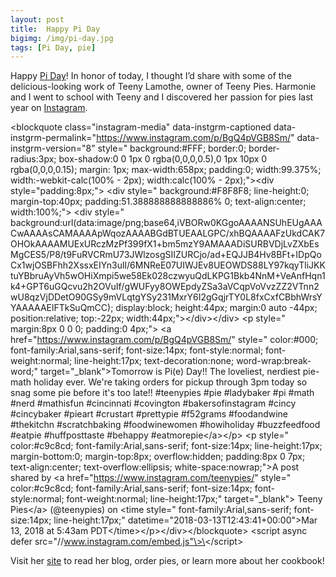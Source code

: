 ```yaml
---
layout: post
title:  Happy Pi Day
bigimg: /img/pi-day.jpg
tags: [Pi Day, pie]
---
```

Happy [Pi Day](http://www.piday.org)! In honor of today, I thought I’d share with some of the delicious-looking work of Teeny Lamothe, owner of Teeny Pies. Harmonie and I went to school with Teeny and I discovered her passion for pies last year on [Instagram](https://www.instagram.com/teenypies/). 

\<blockquote class="instagram-media" data-instgrm-captioned data-instgrm-permalink="https://www.instagram.com/p/BgQ4pVGB8Sm/" data-instgrm-version="8" style=" background:#FFF; border:0; border-radius:3px; box-shadow:0 0 1px 0 rgba(0,0,0,0.5),0 1px 10px 0 rgba(0,0,0,0.15); margin: 1px; max-width:658px; padding:0; width:99.375%; width:-webkit-calc(100% - 2px); width:calc(100% - 2px);"\>\<div style="padding:8px;"\> \<div style=" background:#F8F8F8; line-height:0; margin-top:40px; padding:51.388888888888886% 0; text-align:center; width:100%;"\> \<div style=" background:url(data:image/png;base64,iVBORw0KGgoAAAANSUhEUgAAACwAAAAsCAMAAAApWqozAAAABGdBTUEAALGPC/xhBQAAAAFzUkdCAK7OHOkAAAAMUExURczMzPf399fX1+bm5mzY9AMAAADiSURBVDjLvZXbEsMgCES5/P8/t9FuRVCRmU73JWlzosgSIIZURCjo/ad+EQJJB4Hv8BFt+IDpQoCx1wjOSBFhh2XssxEIYn3ulI/6MNReE07UIWJEv8UEOWDS88LY97kqyTliJKKtuYBbruAyVh5wOHiXmpi5we58Ek028czwyuQdLKPG1Bkb4NnM+VeAnfHqn1k4+GPT6uGQcvu2h2OVuIf/gWUFyy8OWEpdyZSa3aVCqpVoVvzZZ2VTnn2wU8qzVjDDetO90GSy9mVLqtgYSy231MxrY6I2gGqjrTY0L8fxCxfCBbhWrsYYAAAAAElFTkSuQmCC); display:block; height:44px; margin:0 auto -44px; position:relative; top:-22px; width:44px;"\>\</div\>\</div\> \<p style=" margin:8px 0 0 0; padding:0 4px;"\> \<a href="https://www.instagram.com/p/BgQ4pVGB8Sm/" style=" color:#000; font-family:Arial,sans-serif; font-size:14px; font-style:normal; font-weight:normal; line-height:17px; text-decoration:none; word-wrap:break-word;" target="\_blank"\>Tomorrow is Pi(e) Day!! The loveliest, nerdiest pie-math holiday ever. We&#39;re taking orders for pickup through 3pm today so snag some pie before it&#39;s too late!! #teenypies #pie #ladybaker #pi #math #nerd #mathisfun #cincinnati #covington #bakersofinstagram #cincy #cincybaker #pieart #crustart #prettypie #f52grams #foodandwine #thekitchn #scratchbaking #foodwinewomen #howiholiday #buzzfeedfood #eatpie #huffposttaste #behappy #eatmorepie\</a\>\</p\> \<p style=" color:#c9c8cd; font-family:Arial,sans-serif; font-size:14px; line-height:17px; margin-bottom:0; margin-top:8px; overflow:hidden; padding:8px 0 7px; text-align:center; text-overflow:ellipsis; white-space:nowrap;"\>A post shared by \<a href="https://www.instagram.com/teenypies/" style=" color:#c9c8cd; font-family:Arial,sans-serif; font-size:14px; font-style:normal; font-weight:normal; line-height:17px;" target="\_blank"\> Teeny Pies\</a\> (@teenypies) on \<time style=" font-family:Arial,sans-serif; font-size:14px; line-height:17px;" datetime="2018-03-13T12:43:41+00:00"\>Mar 13, 2018 at 5:43am PDT\</time\>\</p\>\</div\>\</blockquote\> \<script async defer src="//www.instagram.com/embed.js"\>\</script\>

Visit her [site](https://www.teenypies.com) to read her blog, order pies, or learn more about her cookbook!